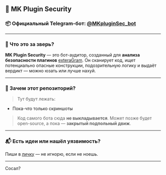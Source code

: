 ## 🔐 MK Plugin Security

### 📦 Официальный Telegram-бот: [@MKpluginSec\_bot](https://t.me/MKpluginSec_bot)

---

### 🧠 Что это за зверь?

**MK Plugin Security** — это бот-аудитор, созданный для **анализа безопасности плагинов** [exteraGram](https://t.me/exteraGram).
Он сканирует код, ищет потенциально опасные конструкции, подозрительную логику и выдаёт вердикт — можно юзать или лучше нахуй.

---

### 🧾 Зачем этот репозиторий?

> Тут будут лежать:

* Пока-что только скриншоты

> Код самого бота сюда **не выкладывается**.
> Может позже будет open-source, а пока — **закрытый подпольный движ**.

---


### 📬 Есть идеи или нашёл уязвимость?

Пиши в [личку](https://t.me/mkultra6969) — не игнорю, если не ноешь.

---
Сосал?
